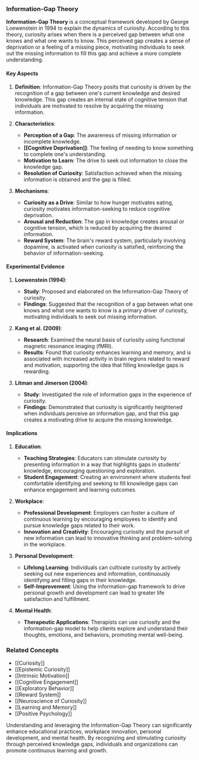 ### Information-Gap Theory

**Information-Gap Theory** is a conceptual framework developed by George Loewenstein in 1994 to explain the dynamics of curiosity. According to this theory, curiosity arises when there is a perceived gap between what one knows and what one wants to know. This perceived gap creates a sense of deprivation or a feeling of a missing piece, motivating individuals to seek out the missing information to fill this gap and achieve a more complete understanding.

#### Key Aspects

1. **Definition**:
   Information-Gap Theory posits that curiosity is driven by the recognition of a gap between one's current knowledge and desired knowledge. This gap creates an internal state of cognitive tension that individuals are motivated to resolve by acquiring the missing information.

2. **Characteristics**:
   - **Perception of a Gap**: The awareness of missing information or incomplete knowledge.
   - **[[Cognitive Deprivation]]**: The feeling of needing to know something to complete one's understanding.
   - **Motivation to Learn**: The drive to seek out information to close the knowledge gap.
   - **Resolution of Curiosity**: Satisfaction achieved when the missing information is obtained and the gap is filled.

3. **Mechanisms**:
   - **Curiosity as a Drive**: Similar to how hunger motivates eating, curiosity motivates information-seeking to reduce cognitive deprivation.
   - **Arousal and Reduction**: The gap in knowledge creates arousal or cognitive tension, which is reduced by acquiring the desired information.
   - **Reward System**: The brain's reward system, particularly involving dopamine, is activated when curiosity is satisfied, reinforcing the behavior of information-seeking.

#### Experimental Evidence

1. **Loewenstein (1994)**:
   - **Study**: Proposed and elaborated on the Information-Gap Theory of curiosity.
   - **Findings**: Suggested that the recognition of a gap between what one knows and what one wants to know is a primary driver of curiosity, motivating individuals to seek out missing information.

2. **Kang et al. (2009)**:
   - **Research**: Examined the neural basis of curiosity using functional magnetic resonance imaging (fMRI).
   - **Results**: Found that curiosity enhances learning and memory, and is associated with increased activity in brain regions related to reward and motivation, supporting the idea that filling knowledge gaps is rewarding.

3. **Litman and Jimerson (2004)**:
   - **Study**: Investigated the role of information gaps in the experience of curiosity.
   - **Findings**: Demonstrated that curiosity is significantly heightened when individuals perceive an information gap, and that this gap creates a motivating drive to acquire the missing knowledge.

#### Implications

1. **Education**:
   - **Teaching Strategies**: Educators can stimulate curiosity by presenting information in a way that highlights gaps in students' knowledge, encouraging questioning and exploration.
   - **Student Engagement**: Creating an environment where students feel comfortable identifying and seeking to fill knowledge gaps can enhance engagement and learning outcomes.

2. **Workplace**:
   - **Professional Development**: Employers can foster a culture of continuous learning by encouraging employees to identify and pursue knowledge gaps related to their work.
   - **Innovation and Creativity**: Encouraging curiosity and the pursuit of new information can lead to innovative thinking and problem-solving in the workplace.

3. **Personal Development**:
   - **Lifelong Learning**: Individuals can cultivate curiosity by actively seeking out new experiences and information, continuously identifying and filling gaps in their knowledge.
   - **Self-Improvement**: Using the information-gap framework to drive personal growth and development can lead to greater life satisfaction and fulfillment.

4. **Mental Health**:
   - **Therapeutic Applications**: Therapists can use curiosity and the information-gap model to help clients explore and understand their thoughts, emotions, and behaviors, promoting mental well-being.

### Related Concepts

- [[Curiosity]]
- [[Epistemic Curiosity]]
- [[Intrinsic Motivation]]
- [[Cognitive Engagement]]
- [[Exploratory Behavior]]
- [[Reward System]]
- [[Neuroscience of Curiosity]]
- [[Learning and Memory]]
- [[Positive Psychology]]

Understanding and leveraging the Information-Gap Theory can significantly enhance educational practices, workplace innovation, personal development, and mental health. By recognizing and stimulating curiosity through perceived knowledge gaps, individuals and organizations can promote continuous learning and growth.